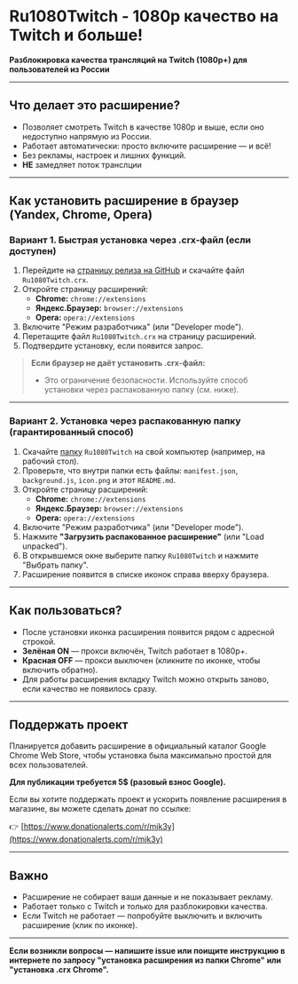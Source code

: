 # Ru1080Twitch - 1080p качество на Twitch и больше!

**Разблокировка качества трансляций на Twitch (1080p+) для пользователей из России**

---

## Что делает это расширение?

- Позволяет смотреть Twitch в качестве 1080p и выше, если оно недоступно напрямую из России.
- Работает автоматически: просто включите расширение — и всё!
- Без рекламы, настроек и лишних функций.
- **НЕ** замедляет поток транслции

---

## Как установить расширение в браузер (Yandex, Chrome, Opera)

### Вариант 1. Быстрая установка через .crx-файл (если доступен)

1. Перейдите на [страницу релиза на GitHub](https://github.com/MjKey/Ru1080Twitch/releases) и скачайте файл `Ru1080Twitch.crx`.
2. Откройте страницу расширений:
   - **Chrome:** `chrome://extensions`
   - **Яндекс.Браузер:** `browser://extensions`
   - **Opera:** `opera://extensions`
3. Включите "Режим разработчика" (или "Developer mode").
4. Перетащите файл `Ru1080Twitch.crx` на страницу расширений.
5. Подтвердите установку, если появится запрос.

> **Если браузер не даёт установить .crx-файл:**
> - Это ограничение безопасности. Используйте способ установки через распакованную папку (см. ниже).

---

### Вариант 2. Установка через распакованную папку (гарантированный способ)

1. Скачайте [папку](https://github.com/MjKey/Ru1080Twitch/archive/refs/heads/main.zip) `Ru1080Twitch` на свой компьютер (например, на рабочий стол).
2. Проверьте, что внутри папки есть файлы: `manifest.json`, `background.js`, `icon.png` и этот `README.md`.
3. Откройте страницу расширений:
   - **Chrome:** `chrome://extensions`
   - **Яндекс.Браузер:** `browser://extensions`
   - **Opera:** `opera://extensions`
4. Включите "Режим разработчика" (или "Developer mode").
5. Нажмите **"Загрузить распакованное расширение"** (или "Load unpacked").
6. В открывшемся окне выберите папку `Ru1080Twitch` и нажмите "Выбрать папку".
7. Расширение появится в списке иконок справа вверху браузера.

---

## Как пользоваться?

- После установки иконка расширения появится рядом с адресной строкой.
- **Зелёная ON** — прокси включён, Twitch работает в 1080p+.
- **Красная OFF** — прокси выключен (кликните по иконке, чтобы включить обратно).
- Для работы расширения вкладку Twitch можно открыть заново, если качество не появилось сразу.

---

## Поддержать проект

Планируется добавить расширение в официальный каталог Google Chrome Web Store, чтобы установка была максимально простой для всех пользователей.

**Для публикации требуется 5$ (разовый взнос Google).**

Если вы хотите поддержать проект и ускорить появление расширения в магазине, вы можете сделать донат по ссылке:

👉 [https://www.donationalerts.com/r/mjk3y](https://www.donationalerts.com/r/mjk3y)

---

## Важно
- Расширение не собирает ваши данные и не показывает рекламу.
- Работает только с Twitch и только для разблокировки качества.
- Если Twitch не работает — попробуйте выключить и включить расширение (клик по иконке).

---

**Если возникли вопросы — напишите issue или поищите инструкцию в интернете по запросу "установка расширения из папки Chrome" или "установка .crx Chrome".** 

